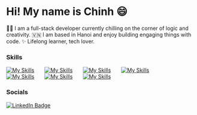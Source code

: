 Hi! My name is Chinh 😄
========================================================================================================================================

🧑‍💻 I am a full-stack developer currently chilling on the corner of logic and creativity. 
🇻🇳 I am based in Hanoi and enjoy building engaging things with code.
✨ Lifelong learner, tech lover.
<br/>

### Skills

[![My Skills](https://skillicons.dev/icons?i=html,css)](https://skillicons.dev) &nbsp;&nbsp;&nbsp;&nbsp;&nbsp; [![My Skills](https://skillicons.dev/icons?i=js,ts)](https://skillicons.dev) &nbsp;&nbsp;&nbsp;&nbsp;&nbsp; [![My Skills](https://skillicons.dev/icons?i=react,redux,next,vue)](https://skillicons.dev) &nbsp;&nbsp;&nbsp;&nbsp;&nbsp; [![My Skills](https://skillicons.dev/icons?i=tailwind,materialui)](https://skillicons.dev) &nbsp;&nbsp;&nbsp;&nbsp;&nbsp; &nbsp;&nbsp;&nbsp;&nbsp;&nbsp; [![My Skills](https://skillicons.dev/icons?i=mongodb,mysql,firebase)](https://skillicons.dev) &nbsp;&nbsp;&nbsp;&nbsp;&nbsp; [![My Skills](https://skillicons.dev/icons?i=nodejs,express)](https://skillicons.dev) &nbsp;&nbsp;&nbsp;&nbsp;&nbsp; [![My Skills](https://skillicons.dev/icons?i=git,jest)](https://skillicons.dev)
<br/>

### Socials

<div id="badges">
  <a href="https://www.linkedin.com/in/chinhcp/">
    <img src="https://img.shields.io/badge/LinkedIn-blue?style=for-the-badge&logo=linkedin&logoColor=white" alt="LinkedIn Badge"/>
  </a>
</div>
